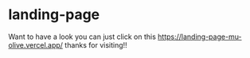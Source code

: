 # landing-page
Want to have a look you can just click on this 
https://landing-page-mu-olive.vercel.app/
thanks for visiting!!

